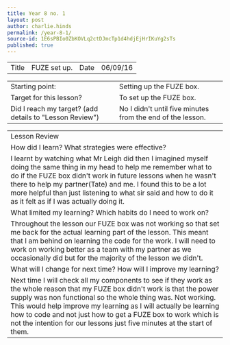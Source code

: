 ```yaml
---
title: Year 8 no. 1
layout: post
author: charlie.hinds
permalink: /year-8-1/
source-id: 1E6sPBIo0ZbKOVLq2ctDJmcTp1d4hdjEjHrIKuYg2sTs
published: true
---
```

<table>
  <tr>
    <td>Title</td>
    <td>FUZE set up.</td>
    <td>Date</td>
    <td>06/09/16</td>
  </tr>
</table>


<table>
  <tr>
    <td>Starting point:</td>
    <td>Setting up the FUZE box.</td>
  </tr>
  <tr>
    <td>Target for this lesson?</td>
    <td>To set up the FUZE box.</td>
  </tr>
  <tr>
    <td>Did I reach my target? 
(add details to "Lesson Review")</td>
    <td>No I didn't until five minutes from the end of the lesson.</td>
  </tr>
</table>


<table>
  <tr>
    <td>Lesson Review</td>
  </tr>
  <tr>
    <td>How did I learn? What strategies were effective? </td>
  </tr>
  <tr>
    <td>I learnt by watching what Mr Leigh did then I imagined myself doing the same thing in my head to help me remember what to do if the FUZE box didn't work in future lessons when he wasn't there to help my partner(Tate) and me. I found this to be a lot more helpful than just listening to what sir said and how to do it as it felt as if I was actually doing it.</td>
  </tr>
  <tr>
    <td>What limited my learning? Which habits do I need to work on? </td>
  </tr>
  <tr>
    <td> Throughout the lesson our FUZE box was not working so that set me back for the actual learning part of the lesson. This meant that I am behind on learning the code for the work. I will need to work on working better as a team with my partner as we occasionally did but for the majority of the lesson we didn't.</td>
  </tr>
  <tr>
    <td>What will I change for next time? How will I improve my learning?</td>
  </tr>
  <tr>
    <td> Next time I will check all my components to see if they work as the whole reason that my FUZE box didn't work is that the power supply was non functional so the whole thing was. Not working. This would help improve my learning as I will actually be learning how to code and not just how to get a FUZE box to work which is not the intention for our lessons just five minutes at the start of them.</td>
  </tr>
</table>


